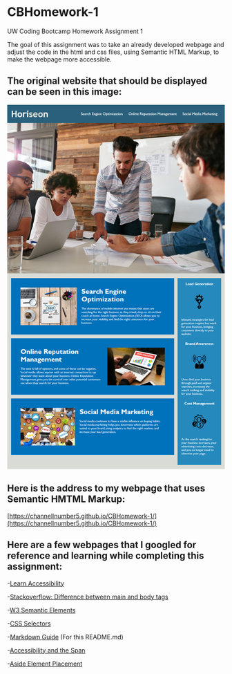 # CBHomework-1
UW Coding Bootcamp Homework Assignment 1

The goal of this assignment was to take an already developed webpage and adjust the code in the html and css files, using Semantic HTML Markup, to make the webpage more accessible.

## The original website that should be displayed can be seen in this image:
![MockUp Image](01-html-css-git-homework-demo.png)

## Here is the address to my webpage that uses Semantic HMTML Markup:
[https://channellnumber5.github.io/CBHomework-1/](https://channellnumber5.github.io/CBHomework-1/)

## Here are a few webpages that I googled for reference and learning while completing this assignment:

-[Learn Accessibility](https://developer.mozilla.org/en-US/docs/Learn/Accessibility/HTML)

-[Stackoverflow: Difference between main and body tags](https://stackoverflow.com/questions/56803764/what-is-the-main-tag-in-html5-how-does-it-differ-from-body-tag/56806665)

-[W3 Semantic Elements](https://www.w3schools.com/html/html5_semantic_elements.asp)

-[CSS Selectors](https://www.w3schools.com/css/css_selectors.asp)

-[Markdown Guide](https://www.markdownguide.org/basic-syntax/) (For this README.md)

-[Accessibility and the Span](https://stackoverflow.com/questions/55029997/how-can-i-indicate-to-a-screen-reader-a-span-element)

-[Aside Element Placement](https://stackoverflow.com/questions/38023089/should-i-have-aside-element-ouside-or-inside-of-main-element#:~:text=Following%20the%20newer%20definition%2C%20the,are)
